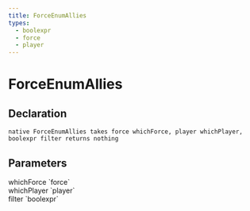 ```yaml
---
title: ForceEnumAllies
types:
  - boolexpr
  - force
  - player
---
```


# ForceEnumAllies

## Declaration

```
native ForceEnumAllies takes force whichForce, player whichPlayer, boolexpr filter returns nothing
```

## Parameters
<dl>
  <dt>whichForce `force`</dt>
  <dd></dd>

  <dt>whichPlayer `player`</dt>
  <dd></dd>

  <dt>filter `boolexpr`</dt>
  <dd></dd>
</dl>